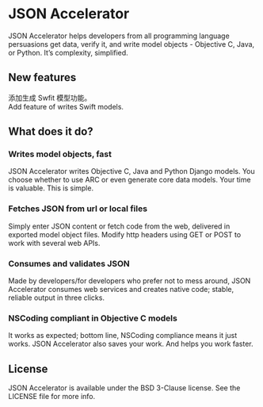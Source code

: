 # JSON Accelerator

JSON Accelerator helps developers from all programming language persuasions get data, verify it, and write model objects - Objective C, Java, or Python. It’s complexity, simplified.

## New features

添加生成 Swfit 模型功能。<br/>
Add feature of writes Swift models.

## What does it do?

### Writes model objects, fast

JSON Accelerator writes Objective C, Java and Python Django models. You choose whether to use ARC or even generate core data models. Your time is valuable. This is simple.

### Fetches JSON from url or local files

Simply enter JSON content or fetch code from the web, delivered in exported model object files. Modify http headers using GET or POST to work with several web APIs.

### Consumes and validates JSON

Made by developers/for developers who prefer not to mess around, JSON Accelerator consumes web services and creates native code; stable, reliable output in three clicks.

### NSCoding compliant in Objective C models

It works as expected; bottom line, NSCoding compliance means it just works. JSON Accelerator also saves your work. And helps you work faster.

## License

JSON Accelerator is available under the BSD 3-Clause license. See the LICENSE file for more info.
